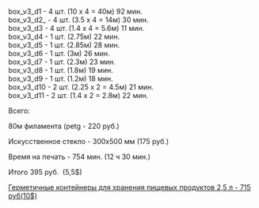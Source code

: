 box\_v3\_d1 - 4 шт. (10 х 4 = 40м) 92 мин.  
box\_v3\_d2\_ - 4 шт. (3.5 х 4 = 14м) 30 мин.  
box\_v3\_d3 - 4 шт. (1.4 х 4 = 5.6м) 11 мин.  
box\_v3\_d4 - 1 шт. (2.75м) 22 мин.  
box\_v3\_d5 - 1 шт. (2.85м) 28 мин.  
box\_v3\_d6 - 1 шт. (3м) 26 мин.  
box\_v3\_d7 - 1 шт. (2.3м) 23 мин.  
box\_v3\_d8 - 1 шт. (1.8м) 19 мин.  
box\_v3\_d9 - 1 шт. (1.2м) 18 мин.  
box\_v3\_d10 - 2 шт. (2.25 х 2 = 4.5м) 21 мин.  
box\_v3\_d11 - 2 шт. (1.4 х 2 = 2.8м) 22 мин.

Всего:

80м филамента (petg - 220 руб.) 

Искусственное стекло - 300х500 мм (175 руб.)

Время на печать - 754 мин. (12 ч 30 мин.)

Итого 395 руб.  (5,5$)

[Герметичные контейнеры для хранения пищевых продуктов 2,5 л - 715 руб(10$)](https://aliexpress.ru/item/1005002246331839.html?item_id=1005002246331839&sku_id=12000020986733123)
